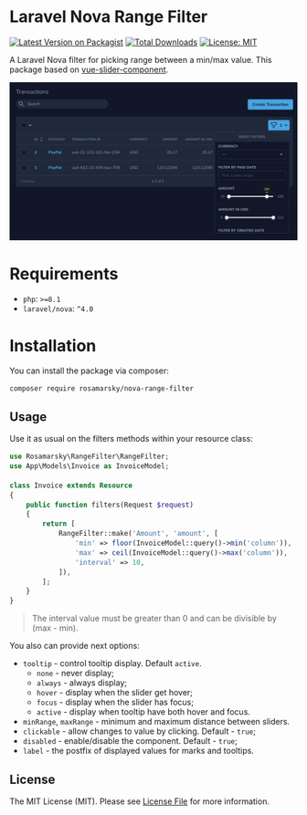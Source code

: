 # Laravel Nova Range Filter 

[![Latest Version on Packagist](https://img.shields.io/packagist/v/rosamarsky/nova-range-filter)](https://packagist.org/packages/rosamarsky/nova-range-filter)
[![Total Downloads](https://img.shields.io/packagist/dt/rosamarsky/nova-range-filter)](https://packagist.org/packages/rosamarsky/nova-range-filter)
[![License: MIT](https://img.shields.io/badge/License-MIT-green.svg)](https://opensource.org/licenses/MIT)


A Laravel Nova filter for picking range between a min/max value. 
This package based on [vue-slider-component](https://www.npmjs.com/package/vue-slider-component).

![RangeFilter](https://raw.githubusercontent.com/rosamarsky/nova-range-filter/master/resources/img/table-screen.png)

#  Requirements
 - `php`: `>=8.1`
 - `laravel/nova`: `^4.0`

# Installation

You can install the package via composer:

```
composer require rosamarsky/nova-range-filter
```

## Usage

Use it as usual on the filters methods within your resource class:

```php
use Rosamarsky\RangeFilter\RangeFilter;
use App\Models\Invoice as InvoiceModel;

class Invoice extends Resource
{
    public function filters(Request $request)
    {
        return [
            RangeFilter::make('Amount', 'amount', [
                'min' => floor(InvoiceModel::query()->min('column')),
                'max' => ceil(InvoiceModel::query()->max('column')),
                'interval' => 10,
            ]),
        ];
    }
}
```
> The interval value must be greater than 0 and can be divisible by (max - min).

You also can provide next options:
- `tooltip` - control tooltip display. Default `active`.
  - `none` - never display;
  - `always` - always display;
  - `hover` - display when the slider get hover;
  - `focus` - display when the slider has focus;
  - `active` - display when tooltip have both hover and focus.
- `minRange`, `maxRange` - minimum and maximum distance between sliders.
- `clickable` - allow changes to value by clicking. Default - `true`;
- `disabled` - enable/disable the component. Default - `true`;
- `label` - the postfix of displayed values for marks and tooltips.

## License

The MIT License (MIT). Please see [License File](https://raw.githubusercontent.com/rosamarsky/nova-range-filter/master/LICENSE) for more information.
